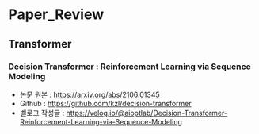 # Paper_Review

## Transformer
### Decision Transformer : Reinforcement Learning via Sequence Modeling
* 논문 원본 : https://arxiv.org/abs/2106.01345
* Github : https://github.com/kzl/decision-transformer
* 벨로그 작성글 : https://velog.io/@aioptlab/Decision-Transformer-Reinforcement-Learning-via-Sequence-Modeling
